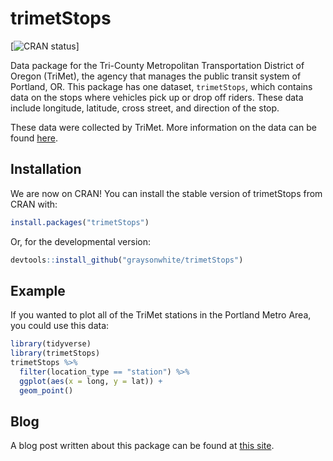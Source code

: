 
# trimetStops

<!-- badges: start -->
[![CRAN status](https://www.r-pkg.org/badges/version/trimetStops)]
<!-- badges: end -->

Data package for the Tri-County Metropolitan Transportation District of Oregon (TriMet), the agency that manages the public transit system of Portland, OR. This package has one dataset, `trimetStops`, which contains data on the stops where vehicles pick up or drop off riders. These data include longitude, latitude, cross street, and direction of the stop.

These data were collected by TriMet. More information on the data can be found [here](https://developer.trimet.org/).



## Installation

We are now on CRAN! You can install the stable version of trimetStops from CRAN with:

```r
install.packages("trimetStops")
```

Or, for the developmental version:

``` r
devtools::install_github("graysonwhite/trimetStops")
```

## Example

If you wanted to plot all of the TriMet stations in the Portland Metro Area, you could use this data:

``` r
library(tidyverse)
library(trimetStops)
trimetStops %>%
  filter(location_type == "station") %>%
  ggplot(aes(x = long, y = lat)) +
  geom_point() 
```

## Blog

A blog post written about this package can be found at [this site](https://www.reed.edu/math/241/2020/03/20/trimetstops/).

